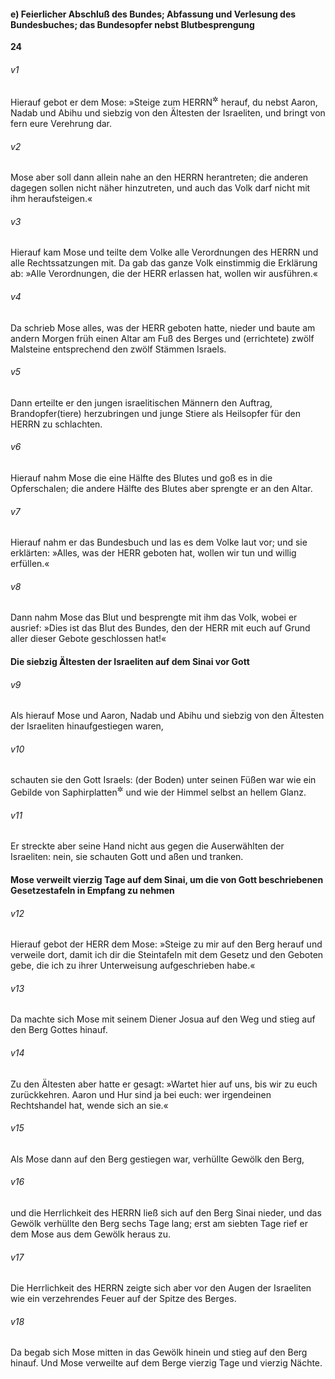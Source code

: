 #### e) Feierlicher Abschluß des Bundes; Abfassung und Verlesung des Bundesbuches; das Bundesopfer nebst Blutbesprengung

__24__

###### v1
Hierauf gebot er dem Mose: »Steige zum HERRN<sup title="= zu mir">&#x2732;</sup>
 herauf, du nebst Aaron, Nadab und Abihu und siebzig von den Ältesten der Israeliten, und bringt von fern eure Verehrung dar.

###### v2
Mose aber soll dann allein nahe an den HERRN herantreten; die anderen dagegen sollen nicht näher hinzutreten, und auch das Volk darf nicht mit ihm heraufsteigen.«


###### v3
Hierauf kam Mose und teilte dem Volke alle Verordnungen des HERRN und alle Rechtssatzungen mit. Da gab das ganze Volk einstimmig die Erklärung ab: »Alle Verordnungen, die der HERR erlassen hat, wollen wir ausführen.«

###### v4
Da schrieb Mose alles, was der HERR geboten hatte, nieder und baute am andern Morgen früh einen Altar am Fuß des Berges und (errichtete) zwölf Malsteine entsprechend den zwölf Stämmen Israels.

###### v5
Dann erteilte er den jungen israelitischen Männern den Auftrag, Brandopfer(tiere) herzubringen und junge Stiere als Heilsopfer für den HERRN zu schlachten.

###### v6
Hierauf nahm Mose die eine Hälfte des Blutes und goß es in die Opferschalen; die andere Hälfte des Blutes aber sprengte er an den Altar.

###### v7
Hierauf nahm er das Bundesbuch und las es dem Volke laut vor; und sie erklärten: »Alles, was der HERR geboten hat, wollen wir tun und willig erfüllen.«

###### v8
Dann nahm Mose das Blut und besprengte mit ihm das Volk, wobei er ausrief: »Dies ist das Blut des Bundes, den der HERR mit euch auf Grund aller dieser Gebote geschlossen hat!«

#### Die siebzig Ältesten der Israeliten auf dem Sinai vor Gott


###### v9
Als hierauf Mose und Aaron, Nadab und Abihu und siebzig von den Ältesten der Israeliten hinaufgestiegen waren,

###### v10
schauten sie den Gott Israels: (der Boden) unter seinen Füßen war wie ein Gebilde von Saphirplatten<sup title="oder: -fliesen">&#x2732;</sup>
 und wie der Himmel selbst an hellem Glanz.

###### v11
Er streckte aber seine Hand nicht aus gegen die Auserwählten der Israeliten: nein, sie schauten Gott und aßen und tranken.

#### Mose verweilt vierzig Tage auf dem Sinai, um die von Gott beschriebenen Gesetzestafeln in Empfang zu nehmen


###### v12
Hierauf gebot der HERR dem Mose: »Steige zu mir auf den Berg herauf und verweile dort, damit ich dir die Steintafeln mit dem Gesetz und den Geboten gebe, die ich zu ihrer Unterweisung aufgeschrieben habe.«

###### v13
Da machte sich Mose mit seinem Diener Josua auf den Weg und stieg auf den Berg Gottes hinauf.

###### v14
Zu den Ältesten aber hatte er gesagt: »Wartet hier auf uns, bis wir zu euch zurückkehren. Aaron und Hur sind ja bei euch: wer irgendeinen Rechtshandel hat, wende sich an sie.«

###### v15
Als Mose dann auf den Berg gestiegen war, verhüllte Gewölk den Berg,

###### v16
und die Herrlichkeit des HERRN ließ sich auf den Berg Sinai nieder, und das Gewölk verhüllte den Berg sechs Tage lang; erst am siebten Tage rief er dem Mose aus dem Gewölk heraus zu.

###### v17
Die Herrlichkeit des HERRN zeigte sich aber vor den Augen der Israeliten wie ein verzehrendes Feuer auf der Spitze des Berges.

###### v18
Da begab sich Mose mitten in das Gewölk hinein und stieg auf den Berg hinauf. Und Mose verweilte auf dem Berge vierzig Tage und vierzig Nächte.